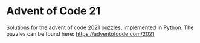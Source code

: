 # Advent of Code 21

Solutions for the advent of code 2021 puzzles, implemented in Python. The
puzzles can be found here: https://adventofcode.com/2021
